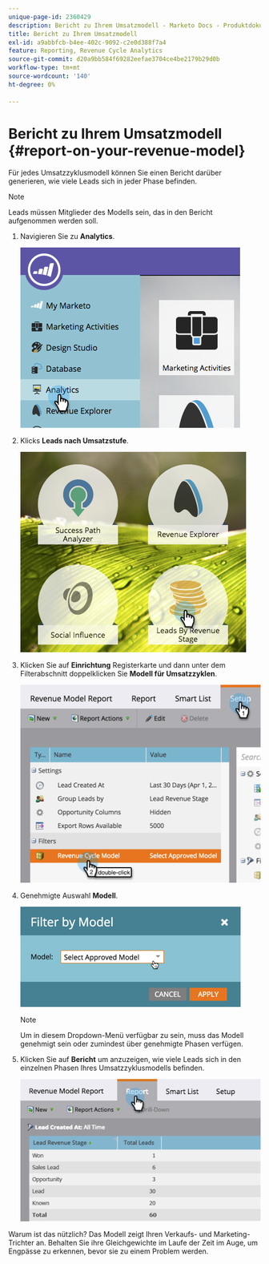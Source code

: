 ```yaml
---
unique-page-id: 2360429
description: Bericht zu Ihrem Umsatzmodell - Marketo Docs - Produktdokumentation
title: Bericht zu Ihrem Umsatzmodell
exl-id: a9abbfcb-b4ee-402c-9092-c2e0d388f7a4
feature: Reporting, Revenue Cycle Analytics
source-git-commit: d20a9bb584f69282eefae3704ce4be2179b29d0b
workflow-type: tm+mt
source-wordcount: '140'
ht-degree: 0%

---
```


# Bericht zu Ihrem Umsatzmodell {#report-on-your-revenue-model}

Für jedes Umsatzzyklusmodell können Sie einen Bericht darüber generieren, wie viele Leads sich in jeder Phase befinden.

>[!NOTE]
>
>Leads müssen Mitglieder des Modells sein, das in den Bericht aufgenommen werden soll.

1. Navigieren Sie zu **Analytics**.

   ![](assets/image2015-4-29-16-3a8-3a14.png)

1. Klicks **Leads nach Umsatzstufe**.

   ![](assets/image2015-4-29-16-3a15-3a3.png)

1. Klicken Sie auf **Einrichtung** Registerkarte und dann unter dem Filterabschnitt doppelklicken Sie **Modell für Umsatzzyklen**.

   ![](assets/image2015-4-29-16-3a37-3a57.png)

1. Genehmigte Auswahl **Modell**.

   ![](assets/image2015-4-29-16-3a40-3a34.png)

   >[!NOTE]
   >
   >Um in diesem Dropdown-Menü verfügbar zu sein, muss das Modell genehmigt sein oder zumindest über genehmigte Phasen verfügen.

1. Klicken Sie auf **Bericht** um anzuzeigen, wie viele Leads sich in den einzelnen Phasen Ihres Umsatzzyklusmodells befinden.

   ![](assets/image2015-4-29-16-3a51-3a29.png)

Warum ist das nützlich? Das Modell zeigt Ihren Verkaufs- und Marketing-Trichter an. Behalten Sie ihre Gleichgewichte im Laufe der Zeit im Auge, um Engpässe zu erkennen, bevor sie zu einem Problem werden.
